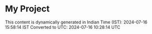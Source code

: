# My Project

This content is dynamically generated in Indian Time (IST): 2024-07-16 15:58:14 IST
Converted to UTC: 2024-07-16 10:28:14 UTC
